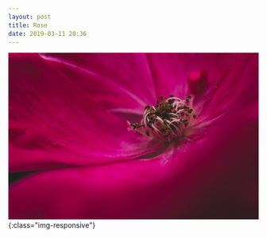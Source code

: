```yaml
---
layout: post
title: Rose
date: 2019-03-11 20:36
---
```


![Rose](/images/20190311_00004.jpg){:class="img-responsive"}
